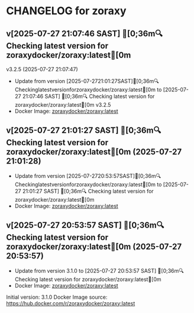 CHANGELOG for zoraxy
===================
## v[2025-07-27 21:07:46 SAST] [0;36m🔍 Checking latest version for zoraxydocker/zoraxy:latest[0m
v3.2.5 (2025-07-27 21:07:47)

- Update from version [2025-07-2721:01:27SAST][0;36m🔍Checkinglatestversionforzoraxydocker/zoraxy:latest[0m to [2025-07-27 21:07:46 SAST] [0;36m🔍 Checking latest version for zoraxydocker/zoraxy:latest[0m
v3.2.5
- Docker Image: [zoraxydocker/zoraxy:latest](https://hub.docker.com/r/zoraxydocker/zoraxy)


## v[2025-07-27 21:01:27 SAST] [0;36m🔍 Checking latest version for zoraxydocker/zoraxy:latest[0m (2025-07-27 21:01:28)

- Update from version [2025-07-2720:53:57SAST][0;36m🔍Checkinglatestversionforzoraxydocker/zoraxy:latest[0m to [2025-07-27 21:01:27 SAST] [0;36m🔍 Checking latest version for zoraxydocker/zoraxy:latest[0m
- Docker Image: [zoraxydocker/zoraxy:latest](https://hub.docker.com/r/zoraxydocker/zoraxy:latest)


## v[2025-07-27 20:53:57 SAST] [0;36m🔍 Checking latest version for zoraxydocker/zoraxy:latest[0m (2025-07-27 20:53:57)

- Update from version 3.1.0 to [2025-07-27 20:53:57 SAST] [0;36m🔍 Checking latest version for zoraxydocker/zoraxy:latest[0m
- Docker Image: [zoraxydocker/zoraxy:latest](https://hub.docker.com/r/zoraxydocker/zoraxy:latest)



Initial version: 3.1.0
Docker Image source: https://hub.docker.com/r/zoraxydocker/zoraxy:latest

